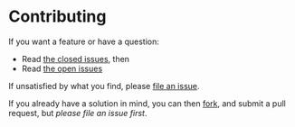 # Contributing

If you want a feature or have a question:
- Read [the closed issues](https://github.com/michaelsanford/timeout-as-a-service/issues?q=is%3Aissue+is%3Aclosed), then
- Read [the open issues](https://github.com/michaelsanford/timeout-as-a-service/issues/)

If unsatisfied by what you find, please [file an issue](https://github.com/michaelsanford/timeout-as-a-service/issues/new).

If you already have a solution in mind, you can then [fork](https://github.com/michaelsanford/timeout-as-a-service#fork-destination-box),  and submit a pull request, but *please file an issue first*.